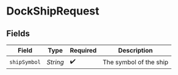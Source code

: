 # DockShipRequest


## Fields

| Field                  | Type                   | Required               | Description            |
| ---------------------- | ---------------------- | ---------------------- | ---------------------- |
| `shipSymbol`           | *String*               | :heavy_check_mark:     | The symbol of the ship |